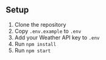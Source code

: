 ## Setup
1. Clone the repository
2. Copy `.env.example` to `.env`
3. Add your Weather API key to `.env`
4. Run `npm install`
5. Run `npm start`